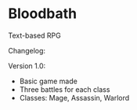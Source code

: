 # Bloodbath
Text-based RPG

Changelog:

Version 1.0:
- Basic game made
- Three battles for each class
- Classes: Mage, Assassin, Warlord

